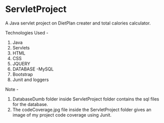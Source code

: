 # ServletProject
A Java servlet project on DietPlan creater and total calories calculator. 

Technologies Used - 
1. Java
2. Servlets
3. HTML
4. CSS
5. JQUERY
6. DATABASE -MySQL
7. Bootstrap
8. Junit and loggers

Note -
1. DatabaseDumb folder inside ServletProject folder contains the sql files for the database.
2. The codeCoverage.jpg file inside the ServletProject folder gives an image of my project code coverage using Junit.
